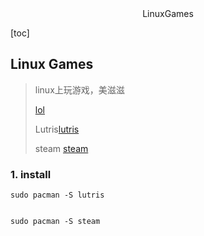 <center>LinuxGames</center>





[toc]







## Linux Games

> linux上玩游戏，美滋滋
>
> [lol](https://leagueoflinux.gitlab.io/install/)
>
> Lutris[lutris](https://lutris.net/downloads)
>
> steam [steam](https://store.steampowered.com/)





### 1. install

```shell
sudo pacman -S lutris


sudo pacman -S steam


```

